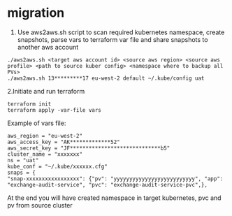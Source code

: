 # migration

1. Use aws2aws.sh script to scan required kubernetes namespace, create snapshots, parse vars to terraform var file and share snapshots to another aws account
```
./aws2aws.sh <target aws account id> <source aws region> <source aws profile> <path to source kuber config> <namespace where to backup all PVs>
./aws2aws.sh 13*********17 eu-west-2 default ~/.kube/config uat
```
2.Initiate and run terraform
```
terraform init
terraform apply -var-file vars
```
Example of vars file:
```
aws_region = "eu-west-2"
aws_access_key = "AK*************52"
aws_secret_key = "JF*****************************b5"
cluster_name = "xxxxxxx"
ns = "uat"
kube_conf = "~/.kube/xxxxxx.cfg"
snaps = {
"snap-xxxxxxxxxxxxxxxxx": {"pv": "yyyyyyyyyyyyyyyyyyyyyyyyyy", "app": "exchange-audit-service", "pvc": "exchange-audit-service-pvc",},
```
At the end you will have created namespace in target kubernetes, pvc and pv from source cluster

